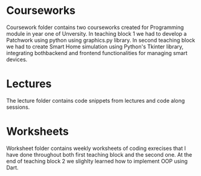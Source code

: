 # Courseworks
Coursework folder contains two courseworks created for Programming module in year one of Unversity. In teaching block 1 we had to develop a Patchwork using python using graphics.py library. In second teaching block we had to create Smart Home simulation using Python's Tkinter library, integrating bothbackend and frontend functionalities for managing smart devices.

# Lectures
The lecture folder contains code snippets from lectures and code along sessions.

# Worksheets
Worksheet folder contains weekly worksheets of coding exrecises that I have done throughout both first teaching block and the second one. At the end of teaching block 2 we slighlty learned how to implement OOP using Dart. 
